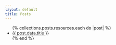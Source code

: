 ```yaml
---
layout: default
title: Posts
---
```


<ul>
  {% collections.posts.resources.each do |post| %}
    <li>
      <a href="{{ post.relative_url }}">{{ post.data.title }}</a>
    </li>
  {% end %}
</ul>
